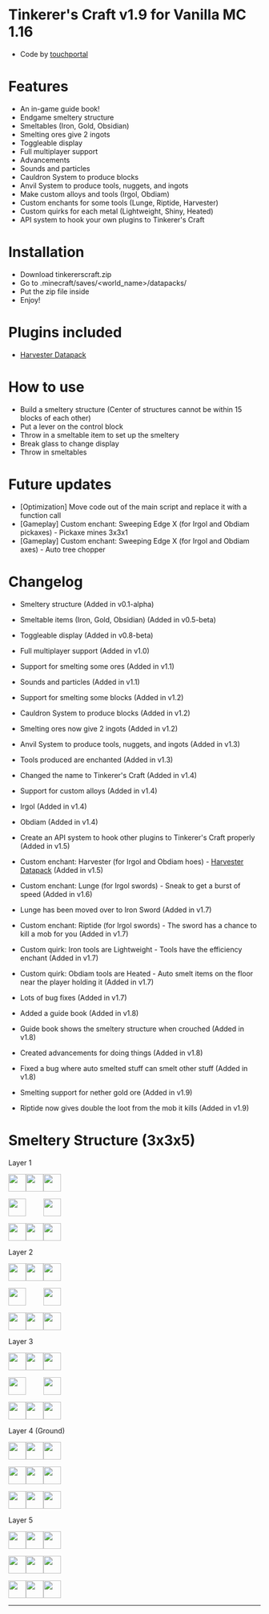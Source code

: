 # Tinkerer's Craft v1.9 for Vanilla MC 1.16
- Code by [touchportal](https://github.com/touchportal/)

# Features
- An in-game guide book!
- Endgame smeltery structure
- Smeltables (Iron, Gold, Obsidian)
- Smelting ores give 2 ingots
- Toggleable display
- Full multiplayer support
- Advancements
- Sounds and particles
- Cauldron System to produce blocks
- Anvil System to produce tools, nuggets, and ingots
- Make custom alloys and tools (Irgol, Obdiam)
- Custom enchants for some tools (Lunge, Riptide, Harvester)
- Custom quirks for each metal (Lightweight, Shiny, Heated)
- API system to hook your own plugins to Tinkerer's Craft


# Installation
- Download tinkererscraft.zip
- Go to .minecraft/saves/<world_name>/datapacks/
- Put the zip file inside
- Enjoy!


# Plugins included
- [Harvester Datapack](https://github.com/touchportal/harvester)


# How to use
- Build a smeltery structure (Center of structures cannot be within 15 blocks of each other)
- Put a lever on the control block
- Throw in a smeltable item to set up the smeltery
- Break glass to change display
- Throw in smeltables


# Future updates
- [Optimization] Move code out of the main script and replace it with a function call
- [Gameplay] Custom enchant: Sweeping Edge X (for Irgol and Obdiam pickaxes) - Pickaxe mines 3x3x1
- [Gameplay] Custom enchant: Sweeping Edge X (for Irgol and Obdiam axes) - Auto tree chopper


# Changelog
- Smeltery structure (Added in v0.1-alpha)

- Smeltable items (Iron, Gold, Obsidian) (Added in v0.5-beta)
- Toggleable display (Added in v0.8-beta)

- Full multiplayer support (Added in v1.0)

- Support for smelting some ores (Added in v1.1)
- Sounds and particles (Added in v1.1)

- Support for smelting some blocks (Added in v1.2)
- Cauldron System to produce blocks (Added in v1.2)
- Smelting ores now give 2 ingots (Added in v1.2)

- Anvil System to produce tools, nuggets, and ingots (Added in v1.3)
- Tools produced are enchanted (Added in v1.3)

- Changed the name to Tinkerer's Craft (Added in v1.4)
- Support for custom alloys (Added in v1.4)
- Irgol (Added in v1.4)
- Obdiam (Added in v1.4)

- Create an API system to hook other plugins to Tinkerer's Craft properly (Added in v1.5)
- Custom enchant: Harvester (for Irgol and Obdiam hoes) - [Harvester Datapack](https://github.com/touchportal/harvester) (Added in v1.5)

- Custom enchant: Lunge (for Irgol swords) - Sneak to get a burst of speed (Added in v1.6)

- Lunge has been moved over to Iron Sword (Added in v1.7)
- Custom enchant: Riptide (for Irgol swords) - The sword has a chance to kill a mob for you (Added in v1.7)
- Custom quirk: Iron tools are Lightweight - Tools have the efficiency enchant (Added in v1.7)
- Custom quirk: Obdiam tools are Heated - Auto smelt items on the floor near the player holding it (Added in v1.7)
- Lots of bug fixes (Added in v1.7)

- Added a guide book (Added in v1.8)
- Guide book shows the smeltery structure when crouched (Added in v1.8)
- Created advancements for doing things (Added in v1.8)
- Fixed a bug where auto smelted stuff can smelt other stuff (Added in v1.8)

- Smelting support for nether gold ore (Added in v1.9)
- Riptide now gives double the loot from the mob it kills (Added in v1.9)

# Smeltery Structure (3x3x5)

Layer 1

<img src="https://github.com/touchportal/tinkersconstruct/blob/master/icons/PolishedBlackstoneBrickSlab.png?raw=true" width="35"><img src="https://github.com/touchportal/tinkersconstruct/blob/master/icons/PolishedBlackstoneBrickSlab.png?raw=true" width="35"><img src="https://github.com/touchportal/tinkersconstruct/blob/master/icons/PolishedBlackstoneBrickSlab.png?raw=true" width="35">

<img src="https://github.com/touchportal/tinkersconstruct/blob/master/icons/PolishedBlackstoneBrickSlab.png?raw=true" width="35"><img width="35"><img src="https://github.com/touchportal/tinkersconstruct/blob/master/icons/PolishedBlackstoneBrickSlab.png?raw=true" width="35">

<img src="https://github.com/touchportal/tinkersconstruct/blob/master/icons/PolishedBlackstoneBrickSlab.png?raw=true" width="35"><img src="https://github.com/touchportal/tinkersconstruct/blob/master/icons/PolishedBlackstoneBrickSlab.png?raw=true" width="35"><img src="https://github.com/touchportal/tinkersconstruct/blob/master/icons/PolishedBlackstoneBrickSlab.png?raw=true" width="35">

Layer 2

<img src="https://github.com/touchportal/tinkersconstruct/blob/master/icons/PolishedBlackstoneBricks.png?raw=true" width="35"><img src="https://github.com/touchportal/tinkersconstruct/blob/master/icons/PolishedBlackstoneBricks.png?raw=true" width="35"><img src="https://github.com/touchportal/tinkersconstruct/blob/master/icons/PolishedBlackstoneBricks.png?raw=true" width="35">

<img src="https://github.com/touchportal/tinkersconstruct/blob/master/icons/PolishedBlackstoneBricks.png?raw=true" width="35"><img width="35"><img src="https://github.com/touchportal/tinkersconstruct/blob/master/icons/PolishedBlackstoneBricks.png?raw=true" width="35">

<img src="https://github.com/touchportal/tinkersconstruct/blob/master/icons/PolishedBlackstoneBricks.png?raw=true" width="35"><img src="https://github.com/touchportal/tinkersconstruct/blob/master/icons/BlackStainedGlass.png?raw=true" width="35"><img src="https://github.com/touchportal/tinkersconstruct/blob/master/icons/PolishedBlackstoneBricks.png?raw=true" width="35">

Layer 3

<img src="https://github.com/touchportal/tinkersconstruct/blob/master/icons/PolishedBlackstoneBricks.png?raw=true" width="35"><img src="https://github.com/touchportal/tinkersconstruct/blob/master/icons/PolishedBlackstoneBricks.png?raw=true" width="35"><img src="https://github.com/touchportal/tinkersconstruct/blob/master/icons/PolishedBlackstoneBricks.png?raw=true" width="35">

<img src="https://github.com/touchportal/tinkersconstruct/blob/master/icons/PolishedBlackstoneBricks.png?raw=true" width="35"><img width="35"><img src="https://github.com/touchportal/tinkersconstruct/blob/master/icons/PolishedBlackstoneBricks.png?raw=true" width="35">

<img src="https://github.com/touchportal/tinkersconstruct/blob/master/icons/PolishedBlackstoneBricks.png?raw=true" width="35"><img src="https://github.com/touchportal/tinkersconstruct/blob/master/icons/ChiseledPolishedBlackstoneBrick.png?raw=true" width="35"><img src="https://github.com/touchportal/tinkersconstruct/blob/master/icons/PolishedBlackstoneBricks.png?raw=true" width="35">

Layer 4 (Ground)

<img src="https://github.com/touchportal/tinkersconstruct/blob/master/icons/PolishedBlackstoneBricks.png?raw=true" width="35"><img src="https://github.com/touchportal/tinkersconstruct/blob/master/icons/PolishedBlackstoneBricks.png?raw=true" width="35"><img src="https://github.com/touchportal/tinkersconstruct/blob/master/icons/PolishedBlackstoneBricks.png?raw=true" width="35">

<img src="https://github.com/touchportal/tinkersconstruct/blob/master/icons/PolishedBlackstoneBricks.png?raw=true" width="35"><img src="https://github.com/touchportal/tinkersconstruct/blob/master/icons/GildedBlackstone.png?raw=true" width="35"><img src="https://github.com/touchportal/tinkersconstruct/blob/master/icons/PolishedBlackstoneBricks.png?raw=true" width="35">

<img src="https://github.com/touchportal/tinkersconstruct/blob/master/icons/PolishedBlackstoneBricks.png?raw=true" width="35"><img src="https://github.com/touchportal/tinkersconstruct/blob/master/icons/PolishedBlackstoneBricks.png?raw=true" width="35"><img src="https://github.com/touchportal/tinkersconstruct/blob/master/icons/PolishedBlackstoneBricks.png?raw=true" width="35">

Layer 5

<img src="https://github.com/touchportal/tinkersconstruct/blob/master/icons/LavaCurrent.png?raw=true" width="35"><img src="https://github.com/touchportal/tinkersconstruct/blob/master/icons/LavaCurrent.png?raw=true" width="35"><img src="https://github.com/touchportal/tinkersconstruct/blob/master/icons/LavaCurrent.png?raw=true" width="35">

<img src="https://github.com/touchportal/tinkersconstruct/blob/master/icons/LavaCurrent.png?raw=true" width="35"><img src="https://github.com/touchportal/tinkersconstruct/blob/master/icons/LavaCurrent.png?raw=true" width="35"><img src="https://github.com/touchportal/tinkersconstruct/blob/master/icons/LavaCurrent.png?raw=true" width="35">

<img src="https://github.com/touchportal/tinkersconstruct/blob/master/icons/LavaCurrent.png?raw=true" width="35"><img src="https://github.com/touchportal/tinkersconstruct/blob/master/icons/LavaCurrent.png?raw=true" width="35"><img src="https://github.com/touchportal/tinkersconstruct/blob/master/icons/LavaCurrent.png?raw=true" width="35">

---
